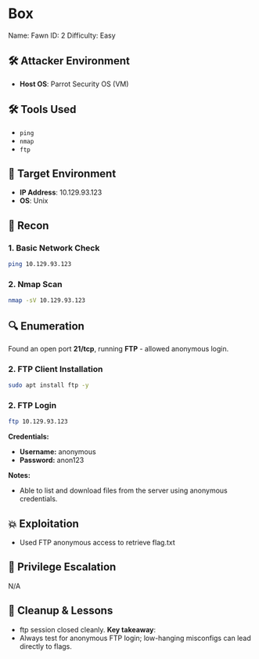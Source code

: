 # Box
Name: Fawn
ID: 2
Difficulty: Easy

## 🛠️ Attacker Environment
- **Host OS**: Parrot Security OS (VM)

## 🛠️ Tools Used
  - `ping`
  - `nmap`
  - `ftp`

## 🎯 Target Environment
- **IP Address**: 10.129.93.123
- **OS**: Unix

## 🧠 Recon
### 1. Basic Network Check  
```bash
ping 10.129.93.123
```
### 2. Nmap Scan
```bash
nmap -sV 10.129.93.123
```
## 🔍 Enumeration
Found an open port **21/tcp**, running **FTP** - allowed anonymous login.

### 2. FTP Client Installation
```bash
sudo apt install ftp -y
```

### 2. FTP Login
```bash
ftp 10.129.93.123
```
**Credentials:**
- **Username:** anonymous  
- **Password:** anon123

**Notes:**  
- Able to list and download files from the server using anonymous credentials.

## 💥 Exploitation
- Used FTP anonymous access to retrieve flag.txt

## 🔐 Privilege Escalation
N/A 

## 🧼 Cleanup & Lessons
- ftp session closed cleanly.
**Key takeaway**:
- Always test for anonymous FTP login; low-hanging misconfigs can lead directly to flags.
